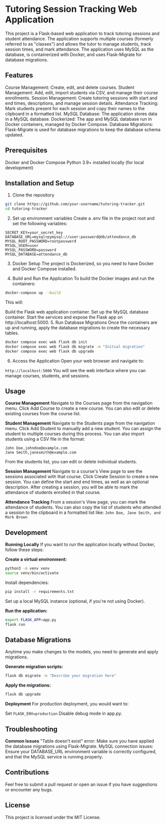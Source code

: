 # Tutoring Session Tracking Web Application
This project is a Flask-based web application to track tutoring sessions and student attendance. The application supports multiple courses (formerly referred to as "classes") and allows the tutor to manage students, track session times, and mark attendance. The application uses MySQL as the database, is containerized with Docker, and uses Flask-Migrate for database migrations.

## Features
Course Management: Create, edit, and delete courses.
Student Management: Add, edit, import students via CSV, and manage their course enrollments.
Session Management: Create tutoring sessions with start and end times, descriptions, and manage session details.
Attendance Tracking: Mark students present for each session and copy their names to the clipboard in a formatted list.
MySQL Database: The application stores data in a MySQL database.
Dockerized: The app and MySQL database run in Docker containers, managed by Docker Compose.
Database Migrations: Flask-Migrate is used for database migrations to keep the database schema updated.

## Prerequisites
Docker and Docker Compose
Python 3.9+ installed locally (for local development)

## Installation and Setup
1. Clone the repository
```bash
git clone https://github.com/your-username/tutoring-tracker.git
cd tutoring-tracker
```
2. Set up environment variables
Create a .env file in the project root and set the following variables:

```
SECRET_KEY=your_secret_key
DATABASE_URL=mysql+pymysql://user:password@db/attendance_db
MYSQL_ROOT_PASSWORD=rootpassword
MYSQL_USER=user
MYSQL_PASSWORD=password
MYSQL_DATABASE=attendance_db
```

3. Docker Setup
The project is Dockerized, so you need to have Docker and Docker Compose installed.

4. Build and Run the Application
To build the Docker images and run the containers:

```bash
docker-compose up --build
```

This will:

Build the Flask web application container.
Set up the MySQL database container.
Start the services and expose the Flask app on http://localhost:5000.
5. Run Database Migrations
Once the containers are up and running, apply the database migrations to create the necessary tables.

```bash
docker compose exec web flask db init
docker compose exec web flask db migrate -m "Initial migration"
docker compose exec web flask db upgrade
```

6. Access the Application
Open your web browser and navigate to:

`http://localhost:5000`
You will see the web interface where you can manage courses, students, and sessions.

## Usage

**Course Management**
Navigate to the Courses page from the navigation menu.
Click Add Course to create a new course.
You can also edit or delete existing courses from the course list.

**Student Management**
Navigate to the Students page from the navigation menu.
Click Add Student to manually add a new student. You can assign the student to multiple courses during this process.
You can also import students using a CSV file in the format:
```csv
John Doe,johndoe@example.com
Jane Smith,janesmith@example.com
```

From the students list, you can edit or delete individual students.

**Session Management**
Navigate to a course's View page to see the sessions associated with that course.
Click Create Session to create a new session. You can define the start and end times, as well as an optional description.
After creating a session, you will be able to mark the attendance of students enrolled in that course.

**Attendance Tracking**
From a session's View page, you can mark the attendance of students.
You can also copy the list of students who attended a session to the clipboard in a formatted list like:
`John Doe, Jane Smith, and Mark Brown`

## Development

**Running Locally**
If you want to run the application locally without Docker, follow these steps:

**Create a virtual environment:**

```bash
python3 -m venv venv
source venv/bin/activate
```

Install dependencies:

```bash
pip install -r requirements.txt
```

Set up a local MySQL instance (optional, if you're not using Docker).

**Run the application:**

```bash
export FLASK_APP=app.py
flask run
```

## Database Migrations
Anytime you make changes to the models, you need to generate and apply migrations.

**Generate migration scripts:**

```bash
flask db migrate -m "Describe your migration here"
```

**Apply the migrations:**

```bash
flask db upgrade
```

**Deployment**
For production deployment, you would want to:

Set `FLASK_ENV=production`
Disable debug mode in app.py.

## Troubleshooting

**Common Issues**
"Table doesn't exist" error: Make sure you have applied the database migrations using Flask-Migrate.
MySQL connection issues: Ensure your DATABASE_URL environment variable is correctly configured, and that the MySQL service is running properly.

## Contributions
Feel free to submit a pull request or open an issue if you have suggestions or encounter any bugs.

## License
This project is licensed under the MIT License.

